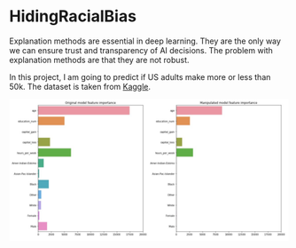 # HidingRacialBias

Explanation methods are essential in deep learning. They are the only way we can ensure trust and transparency of AI decisions.
The problem with explanation methods are that they are not robust.

In this project, I am going to predict if US adults make more or less than 50k. The dataset is taken from [Kaggle](https://www.kaggle.com/johnolafenwa/us-census-data). 

![Feature importance before and after adversarial training](feature_importance1.jpg)


